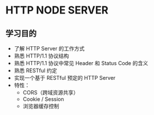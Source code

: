 # HTTP NODE SERVER

## 学习目的

- 了解 HTTP Server 的工作方式
- 熟悉 HTTP/1.1 协议结构
- 熟悉 HTTP/1.1 协议中常见 Header 和 Status Code 的含义
- 熟悉 RESTful 约定
- 实现一个基于 RESTful 预定的 HTTP Server
- 特性：
  - CORS（跨域资源共享）
  - Cookie / Session
  - 浏览器缓存控制
